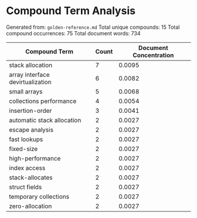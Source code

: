 # Compound Term Analysis

Generated from: `golden-reference.md`
Total unique compounds: 15
Total compound occurrences: 75
Total document words: 734

| Compound Term | Count | Document Concentration |
|---------------|-------|------------------------|
| stack allocation | 7 | 0.0095 |
| array interface devirtualization | 6 | 0.0082 |
| small arrays | 5 | 0.0068 |
| collections performance | 4 | 0.0054 |
| insertion-order | 3 | 0.0041 |
| automatic stack allocation | 2 | 0.0027 |
| escape analysis | 2 | 0.0027 |
| fast lookups | 2 | 0.0027 |
| fixed-size | 2 | 0.0027 |
| high-performance | 2 | 0.0027 |
| index access | 2 | 0.0027 |
| stack-allocates | 2 | 0.0027 |
| struct fields | 2 | 0.0027 |
| temporary collections | 2 | 0.0027 |
| zero-allocation | 2 | 0.0027 |
